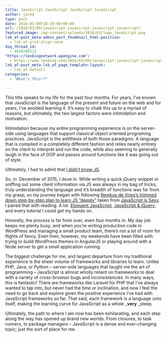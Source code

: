 ```yaml
---
title: JavaScript JavaScript JavaScript JavaScript
author: jared
type: post
date: 2016-03-09T18:39:08+00:00
url: /2016/03/09/javascript-javascript-javascript-javascript/
featured_image: /wp-content/uploads/2016/03/logo_JavaScript.png
lxb_af-post_meta-admin_post_thumbnail_html-position:
  - lxb_af-grid-align-none
dsq_thread_id:
  - 4650298312
"https://lexblognetwork.wpengine.com":
  - https://www.lexblog.com/2016/03/09/javascript-javascript-javascript-javascript-2/
lxb_af-post_meta-lxb_af_page_template-layout:
  - lxb_af-default
categories:
  - "What's This!?"

---
```

This title speaks to my life for the past four months. For years, I&#8217;ve known that JavaScript is the language of the present and future on the web and for years, I&#8217;ve avoided learning it. It&#8217;s easy to chalk this up to a myriad of reasons, but ultimately, the two largest factors were intimidation and motivation.

Intimidation because my entire programming experience is on the server-side using languages that support classical object oriented programing practices. JavaScript is the antithesis of both those paradigms. A language that is compiled in a completely different fashion and relies nearly entirely on the client to interpret and run the code, while also seeming to generally laugh in the face of OOP and passes around functions like it was going out of style.

Ultimately, I had to admit that [I didn&#8217;t know JS][1].

<!--more-->

So, in  December of 2015, I dove in. While writing a quick jQuery snippet or sniffing out some client information via JS was always in my bag of tricks, truly understanding the language and it&#8217;s breadth of functions was far from my grasp, so my journey began with following [Remkus de Vries&#8217;s trimmed down step-by-step plan to learn JS &#8220;deeply&#8221;][2] taken from [JavaScript is Sexy][3]. I paired that with reading. A lot. [Eloquent JavaScript][4], [JavaScript & jQuery][5], and every tutorial I could get my hands on.

Honestly, the process is far from over, even four months in. My day job keeps me plenty busy, and when you&#8217;re writing production code in WordPress and managing a small product team, there&#8217;s not a lot of room for flights of fancy. Even then, however, my weekends have been filled with trying to build WordPress themes in AngularJS or playing around with a Node server to get a small application running.

The biggest challenge for me, and largest departure from my traditional experience is the sheer volume of frameworks and libraries to learn. Unlike PHP, Java, or Python &#8211; server-side languages that taught me the art of programming &#8211; JavaScript is almost wholly reliant on frameworks to deal with a variety of cross-browser bugs and inconsistencies. In many ways, this is fantastic! There are frameworks like Laravel for PHP that I&#8217;ve always wanted to tap into, but never had the time or inclination, and now I feel the need to go back and explore given the positive experience I&#8217;ve had with JavaScript frameworks so far. That said, each framework is a language unto itself, making the learning curve for JavaScript as a whole _**very** _steep.

Ultimately, the path to where I am now has been exhilarating, and each step along the way has opened up brand new worlds. From closures, to task runners, to package managers &#8211; JavaScript is a dense and ever-changing topic; just the sort of place for me.

 [1]: https://github.com/getify/You-Dont-Know-JS
 [2]: https://remkusdevries.com/learning-javascript-in-wordpress-deeply/
 [3]: http://javascriptissexy.com/
 [4]: http://eloquentjavascript.net/
 [5]: http://javascriptbook.com/